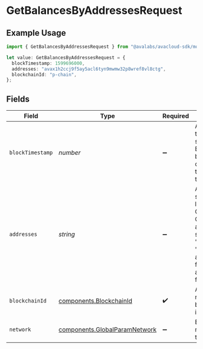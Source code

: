 # GetBalancesByAddressesRequest

## Example Usage

```typescript
import { GetBalancesByAddressesRequest } from "@avalabs/avacloud-sdk/models/operations";

let value: GetBalancesByAddressesRequest = {
  blockTimestamp: 1599696000,
  addresses: "avax1h2ccj9f5ay5acl6tyn9mwmw32p8wref8vl8ctg",
  blockchainId: "p-chain",
};
```

## Fields

| Field                                                                                                                               | Type                                                                                                                                | Required                                                                                                                            | Description                                                                                                                         | Example                                                                                                                             |
| ----------------------------------------------------------------------------------------------------------------------------------- | ----------------------------------------------------------------------------------------------------------------------------------- | ----------------------------------------------------------------------------------------------------------------------------------- | ----------------------------------------------------------------------------------------------------------------------------------- | ----------------------------------------------------------------------------------------------------------------------------------- |
| `blockTimestamp`                                                                                                                    | *number*                                                                                                                            | :heavy_minus_sign:                                                                                                                  | An epoch timestamp in seconds. Balance will be calculated at this timestamp.                                                        | 1599696000                                                                                                                          |
| `addresses`                                                                                                                         | *string*                                                                                                                            | :heavy_minus_sign:                                                                                                                  | A comma separated list of X-Chain or P-Chain wallet addresses, starting with "avax"/"fuji", "P-avax"/"P-fuji" or "X-avax"/"X-fuji". | avax1h2ccj9f5ay5acl6tyn9mwmw32p8wref8vl8ctg                                                                                         |
| `blockchainId`                                                                                                                      | [components.BlockchainId](../../models/components/blockchainid.md)                                                                  | :heavy_check_mark:                                                                                                                  | A primary network blockchain id or alias.                                                                                           | p-chain                                                                                                                             |
| `network`                                                                                                                           | [components.GlobalParamNetwork](../../models/components/globalparamnetwork.md)                                                      | :heavy_minus_sign:                                                                                                                  | Either mainnet or a testnet.                                                                                                        | mainnet                                                                                                                             |